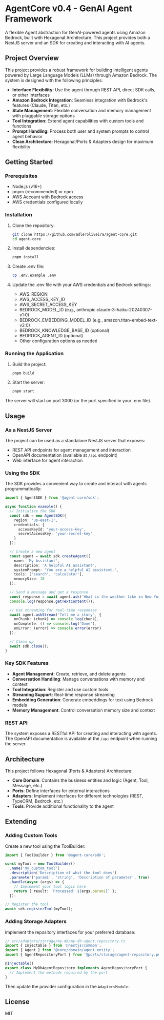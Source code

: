 # AgentCore v0.4 - GenAI Agent Framework

A flexible Agent abstraction for GenAI-powered agents using Amazon Bedrock, built with Hexagonal Architecture. This project provides both a NestJS server and an SDK for creating and interacting with AI agents.

## Project Overview

This project provides a robust framework for building intelligent agents powered by Large Language Models (LLMs) through Amazon Bedrock. The system is designed with the following principles:

- **Interface Flexibility**: Use the agent through REST API, direct SDK calls, or other interfaces
- **Amazon Bedrock Integration**: Seamless integration with Bedrock's features (Claude, Titan, etc.)
- **State Management**: Flexible conversation and memory management with pluggable storage options
- **Tool Integration**: Extend agent capabilities with custom tools and functions
- **Prompt Handling**: Process both user and system prompts to control agent behavior
- **Clean Architecture**: Hexagonal/Ports & Adapters design for maximum flexibility

## Getting Started

### Prerequisites

- Node.js (v16+)
- pnpm (recommended) or npm
- AWS Account with Bedrock access
- AWS credentials configured locally

### Installation

1. Clone the repository:
   ```bash
   git clone https://github.com/adleroliveira/agent-core.git
   cd agent-core
   ```

2. Install dependencies:
   ```bash
   pnpm install
   ```

3. Create .env file:
   ```bash
   cp .env.example .env
   ```

4. Update the .env file with your AWS credentials and Bedrock settings:
   - AWS_REGION
   - AWS_ACCESS_KEY_ID
   - AWS_SECRET_ACCESS_KEY
   - BEDROCK_MODEL_ID (e.g., anthropic.claude-3-haiku-20240307-v1:0)
   - BEDROCK_EMBEDDING_MODEL_ID (e.g., amazon.titan-embed-text-v2:0)
   - BEDROCK_KNOWLEDGE_BASE_ID (optional)
   - BEDROCK_AGENT_ID (optional)
   - Other configuration options as needed

### Running the Application

1. Build the project:
   ```bash
   pnpm build
   ```

2. Start the server:
   ```bash
   pnpm start
   ```

The server will start on port 3000 (or the port specified in your .env file).

## Usage

### As a NestJS Server

The project can be used as a standalone NestJS server that exposes:
- REST API endpoints for agent management and interaction
- OpenAPI documentation (available at `/api` endpoint)
- Web interface for agent interaction

### Using the SDK

The SDK provides a convenient way to create and interact with agents programmatically:

```typescript
import { AgentSDK } from '@agent-core/sdk';

async function example() {
  // Initialize the SDK
  const sdk = new AgentSDK({
    region: 'us-east-1',
    credentials: {
      accessKeyId: 'your-access-key',
      secretAccessKey: 'your-secret-key'
    }
  });

  // Create a new agent
  const agent = await sdk.createAgent({
    name: 'My Assistant',
    description: 'A helpful AI assistant',
    systemPrompt: 'You are a helpful AI assistant.',
    tools: ['search', 'calculator'],
    memorySize: 10
  });

  // Send a message and get a response
  const response = await agent.ask('What is the weather like in New York?');
  console.log(response.getTextContent());

  // Use streaming for real-time responses
  await agent.askStream('Tell me a story', {
    onChunk: (chunk) => console.log(chunk),
    onComplete: () => console.log('Done'),
    onError: (error) => console.error(error)
  });

  // Clean up
  await sdk.close();
}
```

### Key SDK Features

- **Agent Management**: Create, retrieve, and delete agents
- **Conversation Handling**: Manage conversations with memory and context
- **Tool Integration**: Register and use custom tools
- **Streaming Support**: Real-time response streaming
- **Embedding Generation**: Generate embeddings for text using Bedrock models
- **Memory Management**: Control conversation memory size and context

### REST API

The system exposes a RESTful API for creating and interacting with agents. The OpenAPI documentation is available at the `/api` endpoint when running the server.

## Architecture

This project follows Hexagonal (Ports & Adapters) Architecture:

- **Core Domain**: Contains the business entities and logic (Agent, Tool, Message, etc.)
- **Ports**: Define interfaces for external interactions
- **Adapters**: Implement interfaces for different technologies (REST, TypeORM, Bedrock, etc.)
- **Tools**: Provide additional functionality to the agent

## Extending

### Adding Custom Tools

Create a new tool using the ToolBuilder:

```typescript
import { ToolBuilder } from '@agent-core/sdk';

const myTool = new ToolBuilder()
  .name('my_custom_tool')
  .description('Description of what the tool does')
  .parameter('param1', 'string', 'Description of parameter', true)
  .handle(async (args) => {
    // Implement your tool logic here
    return { result: `Processed: ${args.param1}` };
  });

// Register the tool
await sdk.registerTool(myTool);
```

### Adding Storage Adapters

Implement the repository interfaces for your preferred database:

```typescript
// src/adapters/storage/my-db/my-db-agent.repository.ts
import { Injectable } from '@nestjs/common';
import { Agent } from '@core/domain/agent.entity';
import { AgentRepositoryPort } from '@ports/storage/agent-repository.port';

@Injectable()
export class MyDbAgentRepository implements AgentRepositoryPort {
  // Implement the methods required by the port
}
```

Then update the provider configuration in the `AdaptersModule`.

## License

MIT